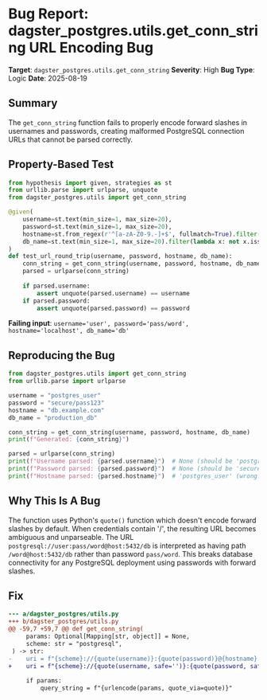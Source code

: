 # Bug Report: dagster_postgres.utils.get_conn_string URL Encoding Bug

**Target**: `dagster_postgres.utils.get_conn_string`
**Severity**: High
**Bug Type**: Logic
**Date**: 2025-08-19

## Summary

The `get_conn_string` function fails to properly encode forward slashes in usernames and passwords, creating malformed PostgreSQL connection URLs that cannot be parsed correctly.

## Property-Based Test

```python
from hypothesis import given, strategies as st
from urllib.parse import urlparse, unquote
from dagster_postgres.utils import get_conn_string

@given(
    username=st.text(min_size=1, max_size=20),
    password=st.text(min_size=1, max_size=20),
    hostname=st.from_regex(r'^[a-zA-Z0-9.-]+$', fullmatch=True).filter(lambda x: len(x) > 0),
    db_name=st.text(min_size=1, max_size=20).filter(lambda x: not x.isspace())
)
def test_url_round_trip(username, password, hostname, db_name):
    conn_string = get_conn_string(username, password, hostname, db_name)
    parsed = urlparse(conn_string)
    
    if parsed.username:
        assert unquote(parsed.username) == username
    if parsed.password:
        assert unquote(parsed.password) == password
```

**Failing input**: `username='user', password='pass/word', hostname='localhost', db_name='db'`

## Reproducing the Bug

```python
from dagster_postgres.utils import get_conn_string
from urllib.parse import urlparse

username = "postgres_user"
password = "secure/pass123"
hostname = "db.example.com"
db_name = "production_db"

conn_string = get_conn_string(username, password, hostname, db_name)
print(f"Generated: {conn_string}")

parsed = urlparse(conn_string)
print(f"Username parsed: {parsed.username}")  # None (should be 'postgres_user')
print(f"Password parsed: {parsed.password}")  # None (should be 'secure/pass123')
print(f"Hostname parsed: {parsed.hostname}")  # 'postgres_user' (wrong!)
```

## Why This Is A Bug

The function uses Python's `quote()` function which doesn't encode forward slashes by default. When credentials contain '/', the resulting URL becomes ambiguous and unparseable. The URL `postgresql://user:pass/word@host:5432/db` is interpreted as having path `/word@host:5432/db` rather than password `pass/word`. This breaks database connectivity for any PostgreSQL deployment using passwords with forward slashes.

## Fix

```diff
--- a/dagster_postgres/utils.py
+++ b/dagster_postgres/utils.py
@@ -59,7 +59,7 @@ def get_conn_string(
     params: Optional[Mapping[str, object]] = None,
     scheme: str = "postgresql",
 ) -> str:
-    uri = f"{scheme}://{quote(username)}:{quote(password)}@{hostname}:{port}/{db_name}"
+    uri = f"{scheme}://{quote(username, safe='')}:{quote(password, safe='')}@{hostname}:{port}/{db_name}"
 
     if params:
         query_string = f"{urlencode(params, quote_via=quote)}"
```